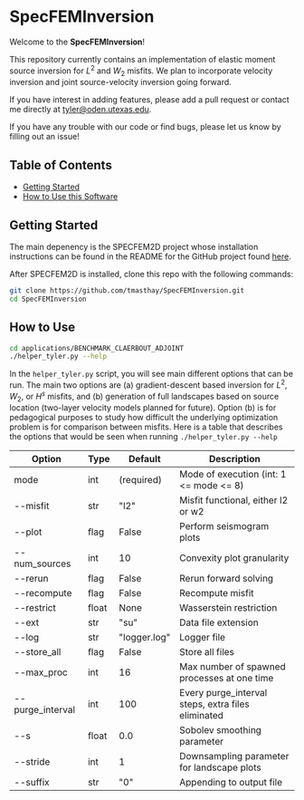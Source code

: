 # SpecFEMInversion

Welcome to the **SpecFEMInversion**! 

This repository currently contains an implementation of elastic moment source inversion for $L^2$ and $W_2$ misfits.
We plan to incorporate velocity inversion and joint source-velocity inversion going forward.

If you have interest in adding features, please add a pull request or contact me directly at tyler@oden.utexas.edu.

If you have any trouble with our code or find bugs, please let us know by filling out an issue!

## Table of Contents

- [Getting Started](#getting-started)
- [How to Use this Software](#how-to-use)

## Getting Started

The main depenency is the SPECFEM2D project whose installation instructions can be found in the README for the GitHub project found 
[here](https://github.com/SPECFEM/specfem2d).

After SPECFEM2D is installed, clone this repo with the following commands:

```bash
git clone https://github.com/tmasthay/SpecFEMInversion.git
cd SpecFEMInversion
```

## How to Use 

```bash
cd applications/BENCHMARK_CLAERBOUT_ADJOINT
./helper_tyler.py --help
```

In the `helper_tyler.py` script, you will see main different options that can be run. The main two options are (a) gradient-descent based inversion for $L^2$,
$W_2$, or $H^s$ misfits, and (b) generation of full landscapes based on source location (two-layer velocity models planned for future). Option (b) is for 
pedagogical purposes to study how difficult the underlying optimization problem is for comparison between misfits. Here is a table that describes the options 
that would be seen when running `./helper_tyler.py --help`

| Option           | Type    | Default       | Description                                             |
|------------------|---------|---------------|---------------------------------------------------------|
| mode             | int     | (required)    | Mode of execution (int: 1 <= mode <= 8)                 |
| --misfit         | str     | "l2"          | Misfit functional, either l2 or w2                      |
| --plot           | flag    | False         | Perform seismogram plots                                |
| --num_sources    | int     | 10            | Convexity plot granularity                              |
| --rerun          | flag    | False         | Rerun forward solving                                   |
| --recompute      | flag    | False         | Recompute misfit                                        |
| --restrict       | float   | None          | Wasserstein restriction                                 |
| --ext            | str     | "su"          | Data file extension                                     |
| --log            | str     | "logger.log"  | Logger file                                             |
| --store_all      | flag    | False         | Store all files                                         |
| --max_proc       | int     | 16            | Max number of spawned processes at one time             |
| --purge_interval | int     | 100           | Every purge_interval steps, extra files eliminated      |
| --s              | float   | 0.0           | Sobolev smoothing parameter                             |
| --stride         | int     | 1             | Downsampling parameter for landscape plots              |
| --suffix         | str     | "0"           | Appending to output file                                |

